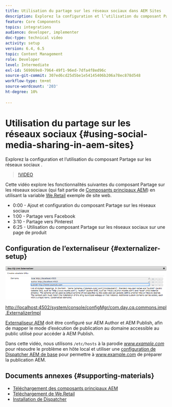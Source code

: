 ```yaml
---
title: Utilisation du partage sur les réseaux sociaux dans AEM Sites
description: Explorez la configuration et l’utilisation du composant Partage sur les réseaux sociaux .
feature: Core Components
topics: integrations
audience: developer, implementer
doc-type: technical video
activity: setup
version: 6.4, 6.5
topic: Content Management
role: Developer
level: Intermediate
exl-id: 569069e8-7964-49f1-96ed-7dfa4f8ed96c
source-git-commit: 307ed6cd25d5be1e54145406b206a78ec878d548
workflow-type: tm+mt
source-wordcount: '203'
ht-degree: 10%

---
```


# Utilisation du partage sur les réseaux sociaux {#using-social-media-sharing-in-aem-sites}

Explorez la configuration et l’utilisation du composant Partage sur les réseaux sociaux .

>[!VIDEO](https://video.tv.adobe.com/v/18897/?quality=9&learn=on)

Cette vidéo explore les fonctionnalités suivantes du composant Partage sur les réseaux sociaux (qui fait partie de [Composants principaux AEM](https://experienceleague.adobe.com/docs/experience-manager-core-components/using/introduction.html?lang=fr)) en utilisant la variable [We.Retail](https://github.com/Adobe-Marketing-Cloud/aem-sample-we-retail#weretail) exemple de site web.

* 0:00 - Ajout et configuration du composant Partage sur les réseaux sociaux
* 1:00 - Partage vers Facebook
* 3:10 - Partage vers Pinterest
* 6:25 - Utilisation du composant Partage sur les réseaux sociaux sur une page de produit

## Configuration de l’externaliseur {#externalizer-setup}

![Day CQ Link Externalizer](assets/externalizer.png)

[http://localhost:4502/system/console/configMgr/com.day.cq.commons.impl.ExternalizerImpl](http://localhost:4502/system/console/configMgr/com.day.cq.commons.impl.ExternalizerImpl)

[Externaliseur AEM](https://helpx.adobe.com/experience-manager/6-5/sites/developing/using/externalizer.html) doit être configuré sur AEM Author et AEM Publish, afin de mapper le mode d’exécution de publication au domaine accessible au public utilisé pour accéder à AEM Publish.

Dans cette vidéo, nous utilisons `/etc/hosts` à la parodie *www.example.com* pour résoudre le problème en hôte local et utiliser une [configuration de Dispatcher AEM de base](https://experienceleague.adobe.com/docs/experience-manager-dispatcher/using/getting-started/dispatcher-install.html) pour permettre à www.example.com de préparer la publication AEM.

## Documents annexes {#supporting-materials}

* [Téléchargement des composants principaux AEM](https://github.com/adobe/aem-core-wcm-components/releases)
* [Téléchargement de We.Retail](https://github.com/Adobe-Marketing-Cloud/aem-sample-we-retail/releases)
* [Installation de Dispatcher](https://experienceleague.adobe.com/docs/experience-manager-dispatcher/using/getting-started/dispatcher-install.html)
